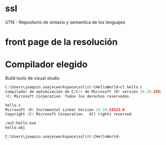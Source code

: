 # ssl
UTN - Repositorio de sintaxis y semantica de los lenguajes

# front page de la resolución

# Compilador elegido 
Build tools de visual studio
```c
C:\Users\joaquin.soaje\workspace\ssl\00-CHelloWorld>cl hello.c
Compilador de optimización de C/C++ de Microsoft (R) versión 19.39.33523 para x86
(C) Microsoft Corporation. Todos los derechos reservados.

hello.c
Microsoft (R) Incremental Linker Version 14.39.33523.0
Copyright (C) Microsoft Corporation.  All rights reserved.

/out:hello.exe
hello.obj

C:\Users\joaquin.soaje\workspace\ssl\00-CHelloWorld>
``
